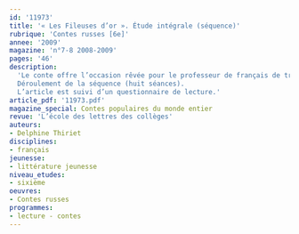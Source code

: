```yaml
---
id: '11973'
title: '« Les Fileuses d’or ». Étude intégrale (séquence)'
rubrique: 'Contes russes [6e]'
annee: '2009'
magazine: 'n°7-8 2008-2009'
pages: '46'
description: 
  'Le conte offre l’occasion rêvée pour le professeur de français de transmettre des savoirs et savoir-faire essentiels au cycle d’adaptation. Pourtant, les élèves sont parfois un peu blasés... En effet, certains estiment que ces textes ne les concernent plus. Il appartient au professeur de leur montrer qu’il n’y a pas d’âge pour les contes et que la richesse du patrimoine mondial offre des ressources quasi infinies. C’est dans cet esprit que les « Contes russes » peuvent apparaître dans la classe. Riches en aventures, en surprises, porteurs d’une culture différente de la nôtre, ces cinq récits vont nous permettre de familiariser les élèves avec le genre si vaste du conte, l’objectif final étant de les amener à en écrire un. Pour cela, ils devront avoir acquis certaines compétences indispensables, notamment la maîtrise des temps du passé et celle de la structure d’un texte narratif ; il leur faudra bien lire ces histoires et s’imprégner de l’univers russe. Les activités possibles sont multiples.
  Déroulement de la séquence (huit séances).
  L’article est suivi d’un questionnaire de lecture.'
article_pdf: '11973.pdf'
magazine_special: Contes populaires du monde entier
revue: 'L’école des lettres des collèges'
auteurs:
- Delphine Thiriet
disciplines:
- français
jeunesse:
- littérature jeunesse
niveau_etudes:
- sixième
oeuvres:
- Contes russes
programmes:
- lecture - contes
---
```

